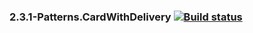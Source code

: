 ### 2.3.1-Patterns.CardWithDelivery [![Build status](https://ci.appveyor.com/api/projects/status/m01u3u8vc9lx9309?svg=true)](https://ci.appveyor.com/project/VeraKofeinikova/2-3-1-patterns-cardwithdelivery)

